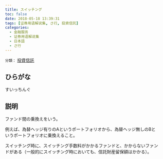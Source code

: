 ```yaml
---
title: スイッチング
toc: false
date: 2018-05-18 13:39:31
tags: [证券用语解说集, さ行, 投資信託]
categories:
  - 金融服务
  - 证券用语解说集
  - 日本語
  - さ行
---
```


`分類：` [投資信託](/tags/投資信託/)

## ひらがな

すいっちんぐ

## 説明

ファンド間の乗換えをいう。

例えば、為替ヘッジ有りのAというポートフォリオから、為替ヘッジ無しのBというポートフォリオに乗換えること。

スイッチング時に、スイッチング手数料がかかるファンドと、かからないファンドがある（一般的にスイッチング時においても、信託財産留保額はかかる）。
